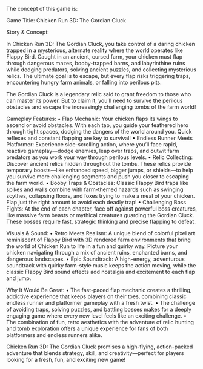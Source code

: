 The concept of this game is:

Game Title: Chicken Run 3D: The Gordian Cluck

Story & Concept:

In Chicken Run 3D: The Gordian Cluck, you take control of a daring chicken trapped in a mysterious, alternate reality where the world operates like Flappy Bird. Caught in an ancient, cursed farm, your chicken must flap through dangerous mazes, booby-trapped barns, and labyrinthine ruins while dodging predators, solving ancient puzzles, and collecting mysterious relics. The ultimate goal is to escape, but every flap risks triggering traps, encountering hungry farm animals, or falling into perilous pits.

The Gordian Cluck is a legendary relic said to grant freedom to those who can master its power. But to claim it, you’ll need to survive the perilous obstacles and escape the increasingly challenging tombs of the farm world!

Gameplay Features:
	•	Flap Mechanic: Your chicken flaps its wings to ascend or avoid obstacles. With each tap, you guide your feathered hero through tight spaces, dodging the dangers of the world around you. Quick reflexes and constant flapping are key to survival!
	•	Endless Runner Meets Platformer: Experience side-scrolling action, where you’ll face rapid, reactive gameplay—dodge enemies, leap over traps, and outwit farm predators as you work your way through perilous levels.
	•	Relic Collecting: Discover ancient relics hidden throughout the tombs. These relics provide temporary boosts—like enhanced speed, bigger jumps, or shields—to help you survive more challenging segments and push you closer to escaping the farm world.
	•	Booby Traps & Obstacles: Classic Flappy Bird traps like spikes and walls combine with farm-themed hazards such as swinging scythes, collapsing floors, and foxes trying to make a meal of your chicken. Flap just the right amount to avoid each deadly trap!
	•	Challenging Boss Fights: At the end of each chapter, face off against powerful boss creatures, like massive farm beasts or mythical creatures guarding the Gordian Cluck. These bosses require fast, strategic thinking and precise flapping to defeat.

Visuals & Sound:
	•	Retro Meets Realism: A unique blend of colorful pixel art reminiscent of Flappy Bird with 3D rendered farm environments that bring the world of Chicken Run to life in a fun and quirky way. Picture your chicken navigating through a mix of ancient ruins, enchanted barns, and dangerous landscapes.
	•	Epic Soundtrack: A high-energy, adventurous soundtrack with quirky farm-style music keeps the action moving, while the classic Flappy Bird sound effects add nostalgia and excitement to each flap and jump.

Why It Would Be Great:
	•	The fast-paced flap mechanic creates a thrilling, addictive experience that keeps players on their toes, combining classic endless runner and platformer gameplay with a fresh twist.
	•	The challenge of avoiding traps, solving puzzles, and battling bosses makes for a deeply engaging game where every new level feels like an exciting challenge.
	•	The combination of fun, retro aesthetics with the adventure of relic hunting and tomb exploration offers a unique experience for fans of both platformers and endless runners alike.

Chicken Run 3D: The Gordian Cluck promises a high-flying, action-packed adventure that blends strategy, skill, and creativity—perfect for players looking for a fresh, fun, and exciting new game!
